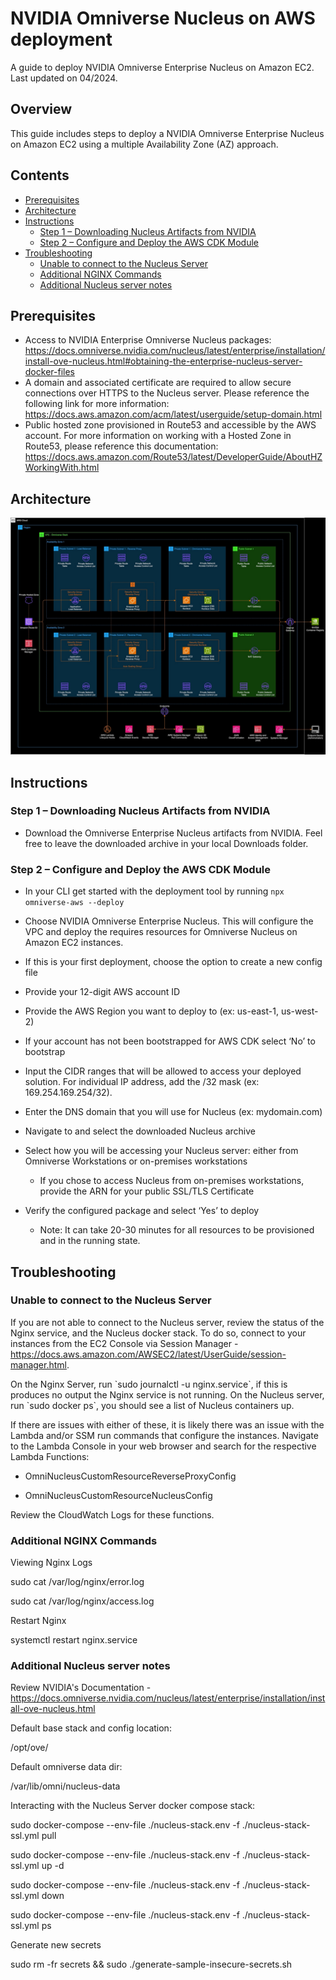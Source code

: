 # NVIDIA Omniverse Nucleus on AWS deployment

A guide to deploy NVIDIA Omniverse Enterprise Nucleus on Amazon EC2.
Last updated on 04/2024.

## Overview
This guide includes steps to deploy a NVIDIA Omniverse Enterprise
Nucleus on Amazon EC2 using a multiple Availability Zone (AZ) approach.

## Contents
- [Prerequisites](#prerequisites)
- [Architecture](#architecture)
- [Instructions](#instructions)
  - [Step 1 – Downloading Nucleus Artifacts from NVIDIA](#step-1-downloading-nucleus-artifacts-from-nvidia)
  - [Step 2 – Configure and Deploy the AWS CDK Module](#step-2-configure-and-deploy-the-aws-cdk-module)
- [Troubleshooting](#troubleshooting)
  - [Unable to connect to the Nucleus Server](#unable-to-connect-to-the-nucleus-server)
  - [Additional NGINX Commands](#additional-nginx-commands)
  - [Additional Nucleus server notes](#additional-nucleus-server-notes)

## Prerequisites
- Access to NVIDIA Enterprise Omniverse Nucleus packages:
  <https://docs.omniverse.nvidia.com/nucleus/latest/enterprise/installation/install-ove-nucleus.html#obtaining-the-enterprise-nucleus-server-docker-files>
- A domain and associated certificate are required to allow secure
  connections over HTTPS to the Nucleus server. Please reference the
  following link for more information:
  <https://docs.aws.amazon.com/acm/latest/userguide/setup-domain.html>
- Public hosted zone provisioned in Route53 and accessible by the AWS
  account. For more information on working with a Hosted Zone in
  Route53, please reference this documentation:
  <https://docs.aws.amazon.com/Route53/latest/DeveloperGuide/AboutHZWorkingWith.html>

## Architecture
<img src="./media/image1.jpeg" />

## Instructions
### Step 1 – Downloading Nucleus Artifacts from NVIDIA

- Download the Omniverse Enterprise Nucleus artifacts from NVIDIA. Feel
  free to leave the downloaded archive in your local Downloads folder.

### Step 2 – Configure and Deploy the AWS CDK Module

- In your CLI get started with the deployment tool by running `npx
  omniverse-aws --deploy`

- Choose NVIDIA Omniverse Enterprise Nucleus. This will configure the
  VPC and deploy the requires resources for Omniverse Nucleus on Amazon
  EC2 instances.

- If this is your first deployment, choose the option to create a new
  config file

- Provide your 12-digit AWS account ID

- Provide the AWS Region you want to deploy to (ex: us-east-1,
  us-west-2)

- If your account has not been bootstrapped for AWS CDK select ‘No’ to
  bootstrap

- Input the CIDR ranges that will be allowed to access your deployed
  solution. For individual IP address, add the /32 mask (ex:
  169.254.169.254/32).

- Enter the DNS domain that you will use for Nucleus (ex: mydomain.com)

- Navigate to and select the downloaded Nucleus archive

- Select how you will be accessing your Nucleus server: either from
  Omniverse Workstations or on-premises workstations

  - If you chose to access Nucleus from on-premises workstations,
    provide the ARN for your public SSL/TLS Certificate

- Verify the configured package and select ‘Yes’ to deploy

  - Note: It can take 20-30 minutes for all resources to be provisioned
    and in the running state.

## Troubleshooting
### Unable to connect to the Nucleus Server

If you are not able to connect to the Nucleus server, review the status
of the Nginx service, and the Nucleus docker stack. To do so, connect to
your instances from the EC2 Console via Session Manager -
<https://docs.aws.amazon.com/AWSEC2/latest/UserGuide/session-manager.html>.

On the Nginx Server, run \`sudo journalctl -u nginx.service\`, if this
is produces no output the Nginx service is not running. On the Nucleus
server, run \`sudo docker ps\`, you should see a list of Nucleus
containers up.

If there are issues with either of these, it is likely there was an
issue with the Lambda and/or SSM run commands that configure the
instances. Navigate to the Lambda Console in your web browser
and search for the respective Lambda Functions:

- OmniNucleusCustomResourceReverseProxyConfig

- OmniNucleusCustomResourceNucleusConfig

Review the CloudWatch Logs for these functions.​

### Additional NGINX Commands

Viewing Nginx Logs

sudo cat /var/log/nginx/error.log

sudo cat /var/log/nginx/access.log

Restart Nginx

systemctl restart nginx.service

### Additional Nucleus server notes

Review NVIDIA's Documentation -
<https://docs.omniverse.nvidia.com/nucleus/latest/enterprise/installation/install-ove-nucleus.html>

Default base stack and config location:

/opt/ove/

Default omniverse data dir:

/var/lib/omni/nucleus-data

Interacting with the Nucleus Server docker compose stack:

sudo docker-compose --env-file ./nucleus-stack.env -f
./nucleus-stack-ssl.yml pull

sudo docker-compose --env-file ./nucleus-stack.env -f
./nucleus-stack-ssl.yml up -d

sudo docker-compose --env-file ./nucleus-stack.env -f
./nucleus-stack-ssl.yml down

sudo docker-compose --env-file ./nucleus-stack.env -f
./nucleus-stack-ssl.yml ps

Generate new secrets

sudo rm -fr secrets && sudo ./generate-sample-insecure-secrets.sh
